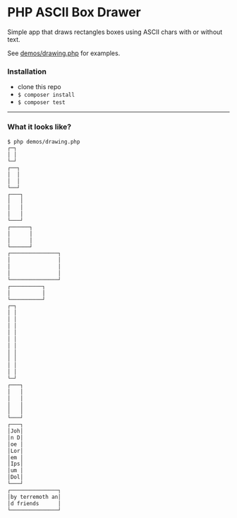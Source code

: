 # PHP ASCII Box Drawer
Simple app that draws rectangles boxes using ASCII chars with or without text.  

See [demos/drawing.php](demos/drawing.php) for examples.

### Installation

- clone this repo
- ```$ composer install```
- ```$ composer test```

---
### What it looks like?
```sh
$ php demos/drawing.php
┌─┐
│ │
└─┘
┌──┐
│  │
│  │
└──┘
┌───┐
│   │
│   │
│   │
└───┘
┌──────┐
│      │
│      │
└──────┘
┌───────────────┐
│               │
│               │
│               │
└───────────────┘
┌──────────┐
│          │
└──────────┘
┌─┐
│ │
│ │
│ │
│ │
│ │
│ │
│ │
│ │
│ │
│ │
└─┘
┌───┐
│   │
│   │
│   │
│   │
└───┘
┌───┐
│Joh│
│n D│
│oe │
│Lor│
│em │
│Ips│
│um │
│Dol│
└───┘
┌───────────────┐
│by terremoth an│
│d friends      │
└───────────────┘
```

